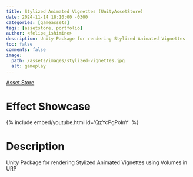 ```yaml
---
title: Stylized Animated Vignettes (UnityAssetStore)
date: 2024-11-14 18:10:00 -0300
categories: [gameassets]
tags: [assetstore, portfolio]
author: <felipe_ishimine>
description: Unity Package for rendering Stylized Animated Vignettes
toc: false
comments: false
image:
  path: /assets/images/stylized-vignettes.jpg
  alt: gameplay  
---
```



[Asset Store](https://assetstore.unity.com/packages/vfx/shaders/fullscreen-camera-effects/stylized-animated-vignettes-300568)

# Effect Showcase
{% include embed/youtube.html id='QzYcPgPoInY' %}


# Description
Unity Package for rendering Stylized Animated Vignettes using Volumes in URP